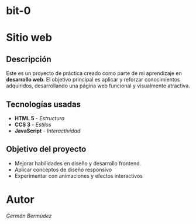 # bit-0
# Sitio web 

## Descripción

Este es un proyecto de práctica creado como parte de mi aprendizaje en **desarrollo web**. El objetivo principal es aplicar y reforzar conocimientos adquiridos, desarrollando una página web funcional y visualmente atractiva.

## Tecnologías usadas
* **HTML 5** - _Estructura_
* **CCS 3** - _Estilos_
* **JavaScript** - _Interactividad_

## Objetivo del proyecto
- Mejorar habilidades en diseño y desarrollo frontend.
- Aplicar conceptos de diseño responsivo
- Experimentar con animaciones y efectos interactivos


# Autor
_Germán Bermúdez_
